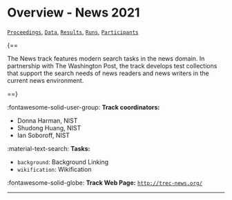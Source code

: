 # Overview - News 2021

[`Proceedings`](./proceedings.md), [`Data`](./data.md), [`Results`](./results.md), [`Runs`](./runs.md), [`Participants`](./participants.md)

{==

The News track features modern search tasks in the news domain. In partnership with The Washington Post, the track develops test collections that support the search needs of news readers and news writers in the current news environment.

==}

:fontawesome-solid-user-group: **Track coordinators:**

- Donna Harman, NIST 
- Shudong Huang, NIST 
- Ian Soboroff, NIST 

:material-text-search: **Tasks:**

- `background`: Background Linking 
- `wikification`: Wikification 

:fontawesome-solid-globe: **Track Web Page:** [`http://trec-news.org/`](http://trec-news.org/) 

---

